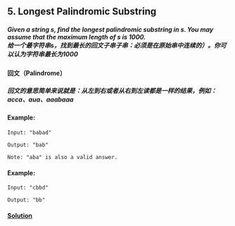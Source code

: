 ## 5. Longest Palindromic Substring

##### Given a string s, find the longest palindromic substring in s. You may assume that the maximum length of s is 1000.<br>给一个最字符串s，找到最长的回文子串子串：必须是在原始串中连续的）。你可以认为字符串最长为1000

#### 回文（Palindrome）
##### 回文的意思简单来说就是：从左到右或者从右到左读都是一样的结果，例如：acca、aua、aaabaaa

#### Example:
    Input: "babad"
    
    Output: "bab" 
    
    Note: "aba" is also a valid answer.

#### Example:
    Input: "cbbd"
    
    Output: "bb"


#### [Solution](https://github.com/Jucongyuan/LeetCode_Java/blob/master/src/com/jucongyuan/medium/_0005/Solution.java)